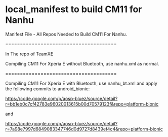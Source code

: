 local_manifest to build CM11 for Nanhu
======================================

Manifest File - All Repos Needed to Build CM11 For Nanhu.

======================================

In The repo of TeamXE

Compiling CM11 For Xperia E without Bluetooth, use nanhu.xml as normal.

======================================

Compiling CM11 For Xperia E with Bluetooth, use nanhu_bt.xml 
and apply the following commits to android_bionic:

https://code.google.com/p/aosp-bluez/source/detail?r=bb1eb0c7cf42783e96020013615b00d70579123f&repo=platform-bionic

and

https://code.google.com/p/aosp-bluez/source/detail?r=7a98e7997d6849083347746d0d9727d8439ef4c4&repo=platform-bionic
